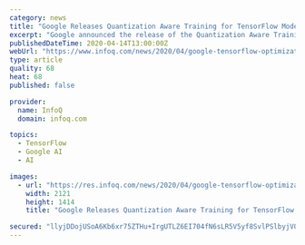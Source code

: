 ```yaml
---
category: news
title: "Google Releases Quantization Aware Training for TensorFlow Model Optimization"
excerpt: "Google announced the release of the Quantization Aware Training (QAT) API for their TensorFlow Model Optimization Toolkit. QAT simulates low-precision hardware during the neural-network training process, adding the quantization error into the overall network loss metric, which causes the training process to minimize the effects of post-training ..."
publishedDateTime: 2020-04-14T13:00:00Z
webUrl: "https://www.infoq.com/news/2020/04/google-tensorflow-optimization/"
type: article
quality: 68
heat: 68
published: false

provider:
  name: InfoQ
  domain: infoq.com

topics:
  - TensorFlow
  - Google AI
  - AI

images:
  - url: "https://res.infoq.com/news/2020/04/google-tensorflow-optimization/en/headerimage/google-tensorflow-optimization-1586701930776.jpg"
    width: 2121
    height: 1414
    title: "Google Releases Quantization Aware Training for TensorFlow Model Optimization"

secured: "llyjDDojUSoA6Kb6xr75ZTHu+IrgUTLZ6EI704fN6sLR5V5yf8SvlPSlbyjV02Lgvqfg+nWoSElqUAiqeGYS3be38BdUIzLeMfWYF4F4AUhpQ8fpP39frSOzsSQhbafXew72ROyDWYmnXgtcASROoIlQgT+hm3IWcL3YkMA70GjwAS2iZEhaWkCCVafOhZFOGI3XkfzMRlL9HrQuhr8v1vWAhfdjX6Jn9pAPwcR8TeVl2IoL8s5Y6r3IHzG2kr9IlRv0u1MCKlDjvB3s6B/oLPDCWbpqoSSz4i2cE/SbOvtO4O8VrEzr1XGm4YeCJOAY;3Zk/8ScGfPSx36i6aJV7jw=="
---
```


